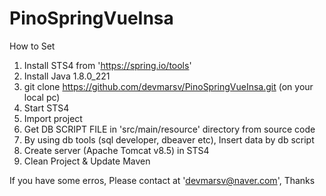 # PinoSpringVueInsa
  How to Set
  1. Install STS4 from 'https://spring.io/tools'
  2. Install Java 1.8.0_221
  3. git clone https://github.com/devmarsv/PinoSpringVueInsa.git (on your local pc)
  4. Start STS4
  5. Import project
  6. Get DB SCRIPT FILE in 'src/main/resource' directory from source code
  7. By using db tools (sql developer, dbeaver etc), Insert data by db script
  8. Create server (Apache Tomcat v8.5) in STS4
  9. Clean Project & Update Maven
  
  If you have some erros, Please contact at 'devmarsv@naver.com', Thanks
 
